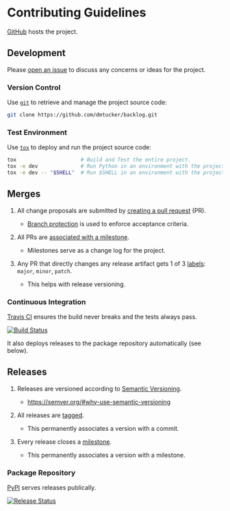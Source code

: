 # Contributing Guidelines

[GitHub](https://github.com/) hosts the project.

## Development

Please [open an issue](https://help.github.com/articles/creating-an-issue/) to discuss any concerns or ideas for the project.

### Version Control

Use [`git`](https://git-scm.com/doc) to retrieve and manage the project source code:
``` sh
git clone https://github.com/dmtucker/backlog.git
```

### Test Environment

Use [`tox`](https://tox.readthedocs.io/) to deploy and run the project source code:
``` sh
tox                     # Build and Test the entire project.
tox -e dev              # Run Python in an environment with the project deployed.
tox -e dev -- "$SHELL"  # Run $SHELL in an environment with the project deployed.
```

## Merges

1. All change proposals are submitted by [creating a pull request](https://help.github.com/articles/creating-a-pull-request/) (PR).
   - [Branch protection](https://help.github.com/articles/about-protected-branches/) is used to enforce acceptance criteria.

2. All PRs are [associated with a milestone](https://help.github.com/articles/associating-milestones-with-issues-and-pull-requests/).
   - Milestones serve as a change log for the project.

3. Any PR that directly changes any release artifact gets 1 of 3 [labels](https://help.github.com/articles/applying-labels-to-issues-and-pull-requests/): `major`, `minor`, `patch`.
   - This helps with release versioning.

### Continuous Integration

[Travis CI](https://travis-ci.org/) ensures the build never breaks and the tests always pass.

[![Build Status](https://travis-ci.org/dmtucker/backlog.svg?branch=master)](https://travis-ci.org/dmtucker/backlog)

It also deploys releases to the package repository automatically (see below).

## Releases

1. Releases are versioned according to [Semantic Versioning](http://semver.org/).
   - https://semver.org/#why-use-semantic-versioning

2. All releases are [tagged](https://git-scm.com/book/en/v2/Git-Basics-Tagging).
   - This permanently associates a version with a commit.

3. Every release closes a [milestone](https://help.github.com/articles/about-milestones/).
   - This permanently associates a version with a milestone.

### Package Repository

[PyPI](http://pypi.org/) serves releases publically.

[![Release Status](https://img.shields.io/pypi/v/backlog.svg)](https://pypi.org/project/backlog)
